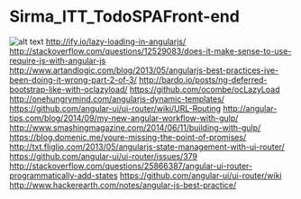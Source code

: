 Sirma_ITT_TodoSPAFront-end
==========================





![alt text](http://www.plymouthmind.org.uk/Images/useful_links_button.gif "Useful links")
http://ify.io/lazy-loading-in-angularjs/
http://stackoverflow.com/questions/12529083/does-it-make-sense-to-use-require-js-with-angular-js
http://www.artandlogic.com/blog/2013/05/angularjs-best-practices-ive-been-doing-it-wrong-part-2-of-3/
http://bardo.io/posts/ng-deferred-bootstrap-like-with-oclazyload/
https://github.com/ocombe/ocLazyLoad
http://onehungrymind.com/angularjs-dynamic-templates/
https://github.com/angular-ui/ui-router/wiki/URL-Routing
http://angular-tips.com/blog/2014/09/my-new-angular-workflow-with-gulp/
http://www.smashingmagazine.com/2014/06/11/building-with-gulp/
https://blog.domenic.me/youre-missing-the-point-of-promises/
http://txt.fliglio.com/2013/05/angularjs-state-management-with-ui-router/
https://github.com/angular-ui/ui-router/issues/379
http://stackoverflow.com/questions/25866387/angular-ui-router-programmatically-add-states
https://github.com/angular-ui/ui-router/wiki
http://www.hackerearth.com/notes/angular-js-best-practice/

